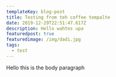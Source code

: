 ```yaml
---
templateKey: blog-post
title: Testing from teh coffee tempalte
date: 2019-12-29T22:51:47.617Z
description: Hello wahtes upa
featuredpost: true
featuredimage: /img/dadi.jpg
tags:
  - test
---
```

Hello this is the body paragraph

